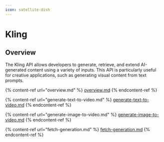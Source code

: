 ```yaml
---
icon: satellite-dish
---
```


# Kling

## Overview

The Kling API allows developers to generate, retrieve, and extend AI-generated content using a variety of inputs. This API is particularly useful for creative applications, such as generating visual content from text prompts.

{% content-ref url="overview.md" %}
[overview.md](overview.md)
{% endcontent-ref %}

{% content-ref url="generate-text-to-video.md" %}
[generate-text-to-video.md](generate-text-to-video.md)
{% endcontent-ref %}

{% content-ref url="generate-image-to-video.md" %}
[generate-image-to-video.md](generate-image-to-video.md)
{% endcontent-ref %}

{% content-ref url="fetch-generation.md" %}
[fetch-generation.md](fetch-generation.md)
{% endcontent-ref %}
